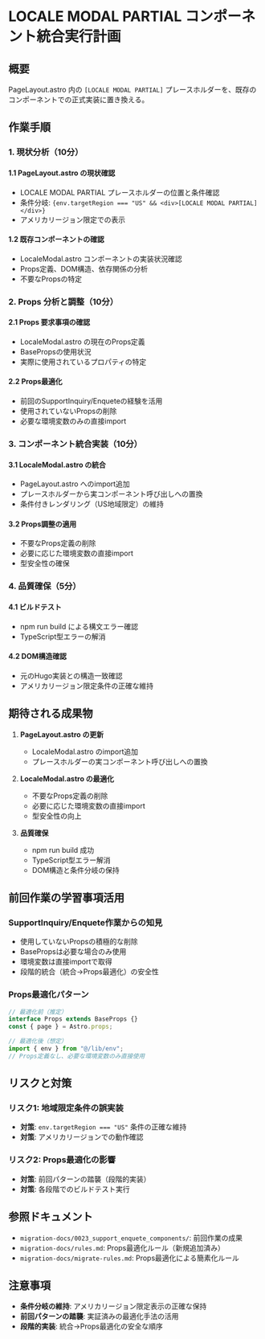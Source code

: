 # LOCALE MODAL PARTIAL コンポーネント統合実行計画

## 概要

PageLayout.astro 内の `[LOCALE MODAL PARTIAL]` プレースホルダーを、既存のコンポーネントでの正式実装に置き換える。

## 作業手順

### 1. 現状分析（10分）

#### 1.1 PageLayout.astro の現状確認
- LOCALE MODAL PARTIAL プレースホルダーの位置と条件確認
- 条件分岐: `{env.targetRegion === "US" && <div>[LOCALE MODAL PARTIAL]</div>}`
- アメリカリージョン限定での表示

#### 1.2 既存コンポーネントの確認
- LocaleModal.astro コンポーネントの実装状況確認
- Props定義、DOM構造、依存関係の分析
- 不要なPropsの特定

### 2. Props 分析と調整（10分）

#### 2.1 Props 要求事項の確認
- LocaleModal.astro の現在のProps定義
- BasePropsの使用状況
- 実際に使用されているプロパティの特定

#### 2.2 Props最適化
- 前回のSupportInquiry/Enqueteの経験を活用
- 使用されていないPropsの削除
- 必要な環境変数のみの直接import

### 3. コンポーネント統合実装（10分）

#### 3.1 LocaleModal.astro の統合
- PageLayout.astro へのimport追加
- プレースホルダーから実コンポーネント呼び出しへの置換
- 条件付きレンダリング（US地域限定）の維持

#### 3.2 Props調整の適用
- 不要なProps定義の削除
- 必要に応じた環境変数の直接import
- 型安全性の確保

### 4. 品質確保（5分）

#### 4.1 ビルドテスト
- npm run build による構文エラー確認
- TypeScript型エラーの解消

#### 4.2 DOM構造確認
- 元のHugo実装との構造一致確認
- アメリカリージョン限定条件の正確な維持

## 期待される成果物

1. **PageLayout.astro の更新**
   - LocaleModal.astro のimport追加
   - プレースホルダーの実コンポーネント呼び出しへの置換

2. **LocaleModal.astro の最適化**
   - 不要なProps定義の削除
   - 必要に応じた環境変数の直接import
   - 型安全性の向上

3. **品質確保**
   - npm run build 成功
   - TypeScript型エラー解消
   - DOM構造と条件分岐の保持

## 前回作業の学習事項活用

### SupportInquiry/Enquete作業からの知見
- 使用していないPropsの積極的な削除
- BasePropsは必要な場合のみ使用
- 環境変数は直接importで取得
- 段階的統合（統合→Props最適化）の安全性

### Props最適化パターン
```typescript
// 最適化前（推定）
interface Props extends BaseProps {}
const { page } = Astro.props;

// 最適化後（想定）
import { env } from "@/lib/env";
// Props定義なし、必要な環境変数のみ直接使用
```

## リスクと対策

### リスク1: 地域限定条件の誤実装
- **対策**: `env.targetRegion === "US"` 条件の正確な維持
- **対策**: アメリカリージョンでの動作確認

### リスク2: Props最適化の影響
- **対策**: 前回パターンの踏襲（段階的実装）
- **対策**: 各段階でのビルドテスト実行

## 参照ドキュメント

- `migration-docs/0023_support_enquete_components/`: 前回作業の成果
- `migration-docs/rules.md`: Props最適化ルール（新規追加済み）
- `migration-docs/migrate-rules.md`: Props最適化による簡素化ルール

## 注意事項

- **条件分岐の維持**: アメリカリージョン限定表示の正確な保持
- **前回パターンの踏襲**: 実証済みの最適化手法の活用
- **段階的実装**: 統合→Props最適化の安全な順序